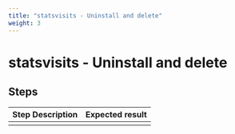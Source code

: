 ```yaml
---
title: "statsvisits - Uninstall and delete"
weight: 3
---
```


# statsvisits - Uninstall and delete
## Steps
| Step Description | Expected result |
| ----- | ----- |
|  |  |
